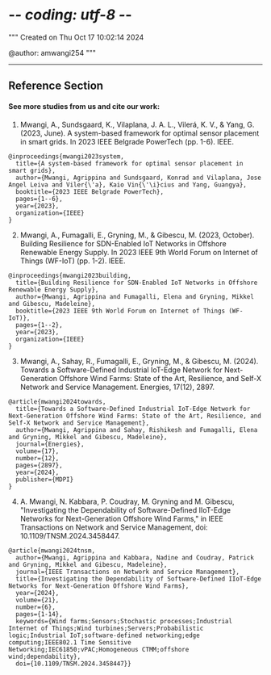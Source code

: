 # -*- coding: utf-8 -*-
"""
Created on Thu Oct 17 10:02:14 2024

@author: amwangi254
"""

---
Reference Section
---

#### See more studies from us and cite our work:

1. Mwangi, A., Sundsgaard, K., Vilaplana, J. A. L., Vilerá, K. V., & Yang, G. (2023, June). A system-based framework for optimal sensor placement in smart grids. In 2023 IEEE Belgrade PowerTech (pp. 1-6). IEEE.
```{bibliography}
@inproceedings{mwangi2023system,
  title={A system-based framework for optimal sensor placement in smart grids},
  author={Mwangi, Agrippina and Sundsgaard, Konrad and Vilaplana, Jose Angel Leiva and Viler{\'a}, Kaio Vin{\'\i}cius and Yang, Guangya},
  booktitle={2023 IEEE Belgrade PowerTech},
  pages={1--6},
  year={2023},
  organization={IEEE}
}
```

2. Mwangi, A., Fumagalli, E., Gryning, M., & Gibescu, M. (2023, October). Building Resilience for SDN-Enabled IoT Networks in Offshore Renewable Energy Supply. In 2023 IEEE 9th World Forum on Internet of Things (WF-IoT) (pp. 1-2). IEEE.
```{bibliography}
@inproceedings{mwangi2023building,
  title={Building Resilience for SDN-Enabled IoT Networks in Offshore Renewable Energy Supply},
  author={Mwangi, Agrippina and Fumagalli, Elena and Gryning, Mikkel and Gibescu, Madeleine},
  booktitle={2023 IEEE 9th World Forum on Internet of Things (WF-IoT)},
  pages={1--2},
  year={2023},
  organization={IEEE}
}
```


3. Mwangi, A., Sahay, R., Fumagalli, E., Gryning, M., & Gibescu, M. (2024). Towards a Software-Defined Industrial IoT-Edge Network for Next-Generation Offshore Wind Farms: State of the Art, Resilience, and Self-X Network and Service Management. Energies, 17(12), 2897.
```{bibliography}
@article{mwangi2024towards,
  title={Towards a Software-Defined Industrial IoT-Edge Network for Next-Generation Offshore Wind Farms: State of the Art, Resilience, and Self-X Network and Service Management},
  author={Mwangi, Agrippina and Sahay, Rishikesh and Fumagalli, Elena and Gryning, Mikkel and Gibescu, Madeleine},
  journal={Energies},
  volume={17},
  number={12},
  pages={2897},
  year={2024},
  publisher={MDPI}
}
```

4.  A. Mwangi, N. Kabbara, P. Coudray, M. Gryning and M. Gibescu, "Investigating the Dependability of Software-Defined IIoT-Edge Networks for Next-Generation Offshore Wind Farms," in IEEE Transactions on Network and Service Management, doi: 10.1109/TNSM.2024.3458447.
```{bibliography}
@article{mwangi2024tnsm,
  author={Mwangi, Agrippina and Kabbara, Nadine and Coudray, Patrick and Gryning, Mikkel and Gibescu, Madeleine},
  journal={IEEE Transactions on Network and Service Management}, 
  title={Investigating the Dependability of Software-Defined IIoT-Edge Networks for Next-Generation Offshore Wind Farms}, 
  year={2024},
  volume={21},
  number={6},
  pages={1-14},
  keywords={Wind farms;Sensors;Stochastic processes;Industrial Internet of Things;Wind turbines;Servers;Probabilistic logic;Industrial IoT;software-defined networking;edge computing;IEEE802.1 Time Sensitive Networking;IEC61850;vPAC;Homogeneous CTMM;offshore wind;dependability},
  doi={10.1109/TNSM.2024.3458447}}
```

